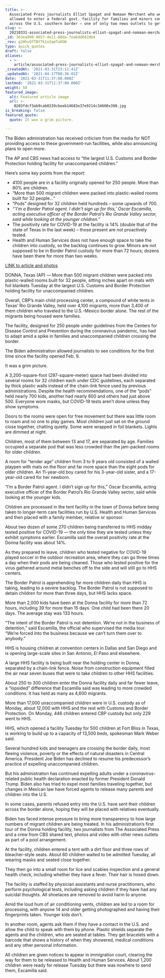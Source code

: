 ```yaml
---
title: >-
  Associated Press journalists Elliot Spagat and Nomaan Merchant who were
  allowed to enter a federal govt. facility for families and minors coming
  across the U.S. southern border – one of only two news outlets to get access.
slug: >-
  20210331-associated-press-journalists-elliot-spagat-and-nomaan-merchant-who-were-allowed-to-enter-a
_id: 363ea990-9657-4e11-88da-7ea6dd682db4
_rev: g1HhvQfTBY7k1oIqmTaOGW
type: quick_quotes
draft: false
aliases:
  - >-
    article/associated-press-journalists-elliot-spagat-and-nomaan-merchant-who-were-allowed-to-enter-a-federal-govt-facility-for-families-and-minors-coming-across-the-u-s-southern-border-one-of-only/
_createdAt: '2021-03-31T23:11:41Z'
_updatedAt: '2021-04-17T08:36:02Z'
date: '2021-03-31T11:37:00.000Z'
lastmod: '2021-03-31T11:37:00.000Z'
weight: 50
featured_image:
  alt: Featured article image
  url: >-
    0203fdcf3ab9cab0239cbeeb14683e37e9214c34600x398.jpg
is_breaking: false
featured_quote:
  quote: It was a grim picture.

---
```

The Biden administration has received criticism from the media for NOT providing access to these government-run facilities, while also announcing plans to open more.

The AP and CBS news had access to “the largest U.S. Customs and Border Protection holding facility for unaccompanied children.”

Here’s some key points from the report:

* 4100 people are in a facility originally opened for 250 people. More than 80% are children.
* “More than 500 migrant children were packed into plastic-walled rooms built for 32 people…”
* “Pods” designed for 32 children held hundreds – some upwards of 700.
* _“’I’m a Border Patrol agent. I didn’t sign up for this,’ Oscar Escamilla, acting executive officer of the Border Patrol’s Rio Grande Valley sector, said while looking at the younger children.”_
* The positivity rate for COVID-19 at the facility is 14% (double that of the state of Texas in the last week) – those present are not proactively tested.
* Health and Human Services does not have enough space to take the children into custody, so the backlog continues to grow. Minors are not supposed to be in Border Patrol custody for more than 72 hours; dozens have been there for more than two weeks.

[LINK to article and photos](https://apnews.com/article/joe-biden-immigration-texas-59d0eafb23d135f901dfc50ff326cfcd)



DONNA, Texas (AP) — More than 500 migrant children were packed into plastic-walled rooms built for 32 people, sitting inches apart on mats with foil blankets Tuesday at the largest U.S. Customs and Border Protection holding facility for unaccompanied children.

Overall, CBP’s main child processing center, a compound of white tents in Texas’ Rio Grande Valley, held over 4,100 migrants, more than 3,400 of them children who traveled to the U.S.-Mexico border alone. The rest of the migrants being housed were families.

The facility, designed for 250 people under guidelines from the Centers for Disease Control and Prevention during the coronavirus pandemic, has had to adapt amid a spike in families and unaccompanied children crossing the border.

The Biden administration allowed journalists to see conditions for the first time since the facility opened Feb. 9.

It was a grim picture.

A 3,200-square-foot (297-square-meter) space had been divided into several rooms for 32 children each under CDC guidelines, each separated by thick plastic walls instead of the chain-link fence used by previous administrations. Despite the health recommendations, one of the “pods” held nearly 700 kids, another had nearly 600 and others had just above 500. Everyone wore masks, but COVID-19 tests aren’t done unless they show symptoms.

Doors to the rooms were open for free movement but there was little room to roam and no one to play games. Most children just sat on the ground close together, chatting quietly. Some were wrapped in foil blankets. Lights are dimmed at night.

Children, most of them between 13 and 17, are separated by age. Families occupied a separate pod that was less crowded than the jam-packed rooms for older children.

A room for “tender age” children from 3 to 9 years old consisted of a walled playpen with mats on the floor and far more space than the eight pods for older children. An 11-year-old boy cared for his 3-year-old sister, and a 17-year-old cared for her newborn.

“I’m a Border Patrol agent. I didn’t sign up for this,” Oscar Escamilla, acting executive officer of the Border Patrol’s Rio Grande Valley sector, said while looking at the younger kids.

Children are processed in the tent facility in the town of Donna before being taken to longer-term care facilities run by U.S. Health and Human Services and then placed with a family member, relative or sponsor.

About two dozen of some 270 children being transferred to HHS midday tested positive for COVID-19 — the only time they are tested unless they exhibit symptoms earlier. Escamilla said the overall positivity rate at the Donna facility was about 14%.

As they prepared to leave, children who tested negative for COVID-19 played soccer in the outdoor recreation area, where they can go three times a day when their pods are being cleaned. Those who tested positive for the virus gathered around metal benches off to the side and will still go to HHS centers.

The Border Patrol is apprehending far more children daily than HHS is taking, leading to a severe backlog. The Border Patrol is not supposed to detain children for more than three days, but HHS lacks space.

More than 2,000 kids have been at the Donna facility for more than 72 hours, including 39 for more than 15 days. One child had been there 20 days. The average stay was 133 hours.

“The intent of the Border Patrol is not detention. We’re not in the business of detention,” said Escamilla, the official who supervised the media tour. “We’re forced into the business because we can’t turn them over to anybody.”

HHS is housing children at convention centers in Dallas and San Diego and is opening large-scale sites in San Antonio, El Paso and elsewhere.

A large HHS facility is being built near the holding center in Donna, separated by a chain-link fence. Noise from construction equipment filled the air near seven buses that were to take children to other HHS facilities.

About 250 to 300 children enter the Donna facility daily and far fewer leave, a “lopsided” difference that Escamilla said was leading to more crowded conditions. It has held as many as 4,600 migrants.

More than 17,000 unaccompanied children were in U.S. custody as of Monday, about 12,000 with HHS and the rest with Customs and Border Protection. On Monday, 446 children entered CBP custody but only 229 went to HHS.

HHS, which opened a facility Tuesday for 500 children at Fort Bliss in Texas, is working to build up to a capacity of 13,500 beds, spokesman Mark Weber said.

Several hundred kids and teenagers are crossing the border daily, most fleeing violence, poverty or the effects of natural disasters in Central America. President Joe Biden has declined to resume his predecessor’s practice of expelling unaccompanied children.

But his administration has continued expelling adults under a coronavirus-related public health declaration enacted by former President Donald Trump. Biden also has tried to expel most families traveling together, but changes in Mexican law have forced agents to release many parents and children into the U.S.

In some cases, parents refused entry into the U.S. have sent their children across the border alone, hoping they will be placed with relatives eventually.

Biden has faced intense pressure to bring more transparency to how large numbers of migrant children are being treated. In his administration’s first tour of the Donna holding facility, two journalists from The Associated Press and a crew from CBS shared text, photos and video with other news outlets as part of a pool arrangement.

At the facility, children entered a tent with a dirt floor and three rows of bleacher-style seats. About 60 children waited to be admitted Tuesday, all wearing masks and seated close together.

They then go into a small room for lice and scabies inspection and a general health check, including whether they have a fever. Their hair is hosed down.

The facility is staffed by physician assistants and nurse practitioners, who perform psychological tests, including asking children if they have had any suicidal thoughts. All shoelaces are removed to avoid harm to anyone.

Amid the loud hum of air conditioning vents, children are led to a room for processing, with anyone 14 and older getting photographed and having their fingerprints taken. Younger kids don’t.

In another room, agents ask them if they have a contact in the U.S. and allow the child to speak with them by phone. Plastic shields separate the agents and the children, who are seated at tables. They get bracelets with a barcode that shows a history of when they showered, medical conditions and any other personal information.

All children are given notices to appear in immigration court, clearing the way for them to be released to Health and Human Services. About 1,200 children were ready for release Tuesday but there was nowhere to send them, Escamilla said.